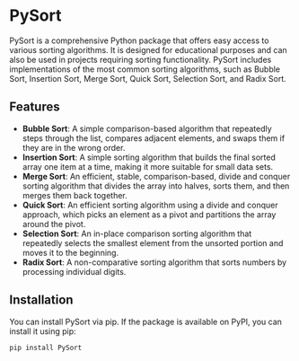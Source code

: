 # PySort

PySort is a comprehensive Python package that offers easy access to various sorting algorithms. It is designed for educational purposes and can also be used in projects requiring sorting functionality. PySort includes implementations of the most common sorting algorithms, such as Bubble Sort, Insertion Sort, Merge Sort, Quick Sort, Selection Sort, and Radix Sort.

## Features

- **Bubble Sort**: A simple comparison-based algorithm that repeatedly steps through the list, compares adjacent elements, and swaps them if they are in the wrong order.
- **Insertion Sort**: A simple sorting algorithm that builds the final sorted array one item at a time, making it more suitable for small data sets.
- **Merge Sort**: An efficient, stable, comparison-based, divide and conquer sorting algorithm that divides the array into halves, sorts them, and then merges them back together.
- **Quick Sort**: An efficient sorting algorithm using a divide and conquer approach, which picks an element as a pivot and partitions the array around the pivot.
- **Selection Sort**: An in-place comparison sorting algorithm that repeatedly selects the smallest element from the unsorted portion and moves it to the beginning.
- **Radix Sort**: A non-comparative sorting algorithm that sorts numbers by processing individual digits.

## Installation

You can install PySort via pip. If the package is available on PyPI, you can install it using pip:

```bash
pip install PySort
